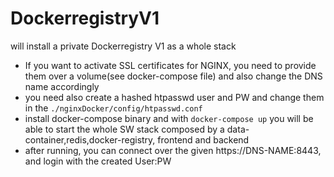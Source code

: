 # DockerregistryV1
will install a private Dockerregistry V1 as a whole stack 

- If you want to activate SSL certificates for NGINX, you need to provide them over a volume(see docker-compose file) and also change the DNS name accordingly
- you need also create a hashed htpasswd user and PW and change them in the `./nginxDocker/config/htpasswd.conf`
- install docker-compose binary and with `docker-compose up` you will be able to start the whole SW stack composed by a data-container,redis,docker-registry, frontend and backend
- after running, you can connect over the given https://DNS-NAME:8443, and login with the created User:PW 
